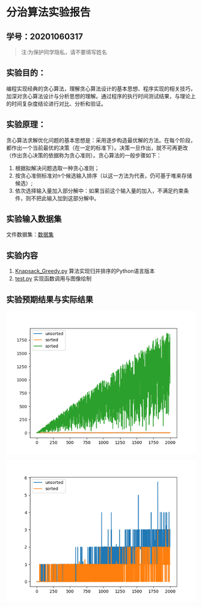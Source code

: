 # 分治算法实验报告

## 学号：20201060317

>注:为保护同学隐私，请不要填写姓名

## 实验目的：

编程实现经典的贪心算法，理解贪心算法设计的基本思想、程序实现的相关技巧，加深对贪心算法设计与分析思想的理解。通过程序的执行时间测试结果，与理论上的时间复杂度结论进行对比、分析和验证。

## 实验原理：

贪心算法求解优化问题的基本思想是：采用逐步构造最优解的方法。在每个阶段，都作出一个当前最优的决策（在一定的标准下）。决策一旦作出，就不可再更改（作出贪心决策的依据称为贪心准则）。贪心算法的一般步骤如下：

1. 根据拟解决问题选取一种贪心准则；
2. 按贪心准侧标准对n个候选输入排序（以这一方法为代表，仍可基于堆来存储候选）;
3. 依次选择输入量加入部分解中：如果当前这个输入量的加入，不满足约束条件，则不把此输入加到这部分解中。


## 实验输入数据集

文件数据集：[数据集](./lib/data.txt)

## 实验内容

1. [Knapsack_Greedy.py](./lib/Knapsack_Greedy.py) 算法实现归并排序的Python语言版本
1. [test.py](./lib/test.py) 实现函数调用与图像绘制

## 实验预期结果与实际结果

![img](/homework3/lib/img.png)

![img](/homework3/lib/img_2.png)
